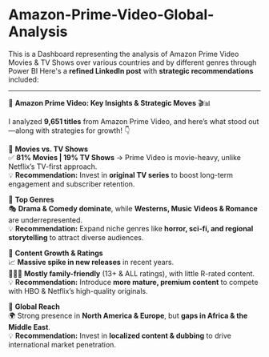 # Amazon-Prime-Video-Global-Analysis
This is a Dashboard representing the analysis of Amazon Prime Video Movies &amp; TV Shows over various countries and by different genres through Power BI
Here's a **refined LinkedIn post** with **strategic recommendations** included:  

---

🚀 **Amazon Prime Video: Key Insights & Strategic Moves** 🎬📊  

I analyzed **9,651 titles** from Amazon Prime Video, and here’s what stood out—along with strategies for growth! 👇  

📌 **Movies vs. TV Shows**  
✅ **81% Movies | 19% TV Shows** → Prime Video is movie-heavy, unlike Netflix’s TV-first approach.  
💡 **Recommendation:** Invest in **original TV series** to boost long-term engagement and subscriber retention.  

📌 **Top Genres**  
🎭 **Drama & Comedy dominate**, while **Westerns, Music Videos & Romance** are underrepresented.  
💡 **Recommendation:** Expand niche genres like **horror, sci-fi, and regional storytelling** to attract diverse audiences.  

📌 **Content Growth & Ratings**  
📈 **Massive spike in new releases** in recent years.  
👨‍👩‍👧 **Mostly family-friendly** (13+ & ALL ratings), with little R-rated content.  
💡 **Recommendation:** Introduce **more mature, premium content** to compete with HBO & Netflix’s high-quality originals.  

📌 **Global Reach**  
🌍 Strong presence in **North America & Europe**, but **gaps in Africa & the Middle East**.  
💡 **Recommendation:** Invest in **localized content & dubbing** to drive international market penetration.  


